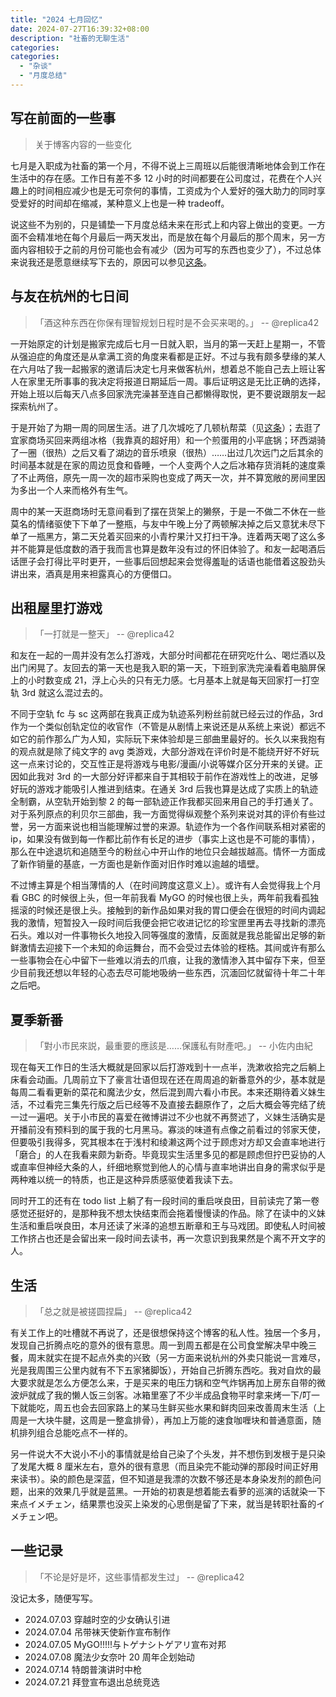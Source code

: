 ```yaml
---
title: "2024 七月回忆"
date: 2024-07-27T16:39:32+08:00
description: "社畜的无聊生活"
categories:
categories:
  - "杂谈"
  - "月度总结"
---
```


## 写在前面的一些事

> 关于博客内容的一些变化

七月是入职成为社畜的第一个月，不得不说上三周班以后能很清晰地体会到工作在生活中的存在感。工作日有差不多 12 小时的时间都要在公司度过，花费在个人兴趣上的时间相应减少也是无可奈何的事情，工资成为个人爱好的强大助力的同时享受爱好的时间却在缩减，某种意义上也是一种 tradeoff。

说这些不为别的，只是铺垫一下月度总结未来在形式上和内容上做出的变更。一方面不会精准地在每个月最后一两天发出，而是放在每个月最后的那个周末，另一方面内容相较于之前的月份可能也会有减少（因为可写的东西也变少了），不过总体来说我还是愿意继续写下去的，原因可以参见[这条](https://weibo.com/5114219480/Op5Vb67qe)。

## 与友在杭州的七日间

> 「酒这种东西在你保有理智规划日程时是不会买来喝的。」 -- @replica42

一开始原定的计划是搬家完成后七月一日就入职，当月的第一天赶上星期一，不管从强迫症的角度还是从拿满工资的角度来看都是正好。不过与我有颇多孽缘的某人在六月咕了我一起搬家的邀请后决定七月来做客杭州，想着总不能自己去上班让客人在家里无所事事的我决定将报道日期延后一周。事后证明这是无比正确的选择，开始上班以后每天八点多回家洗完澡甚至连自己都懒得取悦，更不要说跟朋友一起探索杭州了。

于是开始了为期一周的同居生活。进了几次城吃了几顿杭帮菜（见[这条](https://weibo.com/5114219480/OlRTTz5Pn)）；去逛了宜家商场买回来两组冰格（我靠真的超好用）和一个煎蛋用的小平底锅；环西湖骑了一圈（很热）之后又看了湖边的音乐喷泉（很热）……出过几次远门之后其余的时间基本就是在家的周边觅食和昏睡，一个人变两个人之后冰箱存货消耗的速度乘了不止两倍，原先一周一次的超市采购也变成了两天一次，并不算宽敞的房间里因为多出一个人来而格外有生气。

周中的某一天逛商场时无意间看到了摆在货架上的獭祭，于是一不做二不休在一些莫名的情绪驱使下下单了一整瓶，与友中午晚上分了两顿解决掉之后又意犹未尽下单了一瓶黑方，第二天兑着买回来的小青柠果汁又打扫干净。连着两天喝了这么多并不能算是低度数的酒于我而言也算是数年没有过的怀旧体验了。和友一起喝酒后话匣子会打得比平时更开，一些事后回想起来会觉得羞耻的话语也能借着这股劲头讲出来，酒真是用来袒露真心的方便借口。

## 出租屋里打游戏

> 「一打就是一整天」 -- @replica42

和友在一起的一周并没有怎么打游戏，大部分时间都花在研究吃什么、喝烂酒以及出门闲晃了。友回去的第一天也是我入职的第一天，下班到家洗完澡看着电脑屏保上的小时数变成 21，浮上心头的只有无力感。七月基本上就是每天回家打一打空轨 3rd 就这么混过去的。

不同于空轨 fc 与 sc 这两部在我真正成为轨迹系列粉丝前就已经云过的作品，3rd 作为一个类似创轨定位的收官作（不管是从剧情上来说还是从系统上来说）都远不如它的前作那么广为人知，实际玩下来体验却是三部曲里最好的。长久以来我抱有的观点就是除了纯文字的 avg 类游戏，大部分游戏在评价时是不能绕开好不好玩这一点来讨论的，交互性正是将游戏与电影/漫画/小说等媒介区分开来的关键。正因如此我对 3rd 的一大部分好评都来自于其相较于前作在游戏性上的改进，足够好玩的游戏才能吸引人推进到结束。在通关 3rd 后我也算是达成了实质上的轨迹全制霸，从空轨开始到黎 2 的每一部轨迹正作我都买回来用自己的手打通关了。对于系列原点的利贝尔三部曲，我一方面觉得纵观整个系列来说对其的评价有些过誉，另一方面来说也相当能理解过誉的来源。轨迹作为一个各作间联系相对紧密的 ip，如果没有做到每一作都比前作有长足的进步（事实上这也是不可能的事情），那么在中途退坑和追随至今的粉丝心中开山作的地位只会越拔越高。情怀一方面成了新作销量的基底，一方面也是新作面对旧作时难以逾越的墙壁。

不过博主算是个相当薄情的人（在时间跨度这意义上）。或许有人会觉得我上个月看 GBC 的时候很上头，但一年前我看 MyGO 的时候也很上头，两年前我看孤独摇滚的时候还是很上头。接触到的新作品如果对我的胃口便会在很短的时间内调起我的激情，短暂投入一段时间后我便会把它收进记忆的珍宝匣里再去寻找新的漂亮石头。难以对一件事物长久地投入同等强度的激情，反面就是我总能留出足够的新鲜激情去迎接下一个未知的命运舞台，而不会受过去体验的桎梏。其间或许有那么一些事物会在心中留下一些难以消去的爪痕，让我的激情渗入其中留存下来，但至少目前我还想以年轻的心态去尽可能地吸纳一些东西，沉湎回忆就留待十年二十年之后吧。

## 夏季新番

> 「對小市民來説，最重要的應該是……保護私有財產吧。」 -- 小佐内由紀

现在每天工作日的生活大概就是回家以后打游戏到十一点半，洗漱收拾完之后躺上床看会动画。几周前立下了豪言壮语但现在还在周周追的新番意外的少，基本就是每周二看看更新的菜花和魔法少女，然后混到周六看小市民。本来还期待着义妹生活，不过看完三集先行版之后已经等不及直接去翻原作了，之后大概会等完结了统一过一遍吧。关于小市民的喜爱在微博讲过不少也就不再赘述了，义妹生活确实是开播前没有预料到的属于我的七月黑马。寡淡的味道有点像之前看过的邻家天使，但要吸引我得多，究其根本在于浅村和绫濑这两个过于顾虑对方却又会直率地进行「磨合」的人在我看来颇为新奇。毕竟现实生活里多见的都是顾虑但拧巴妥协的人或直率但神经大条的人，纤细地察觉到他人的心情与直率地讲出自身的需求似乎是两种难以统一的特质，也正是这种异质感驱使着我读下去。

同时开工的还有在 todo list 上躺了有一段时间的重启咲良田，目前读完了第一卷感觉还挺好的，是那种我不想太快结束而会拖着慢慢读的作品。除了在读中的义妹生活和重启咲良田，本月还读了米泽的追想五断章和王与马戏团。即使私人时间被工作挤占也还是会留出来一段时间去读书，再一次意识到我果然是个离不开文字的人。

## 生活

> 「总之就是被搓圆捏扁」 -- @replica42

有关工作上的吐槽就不再说了，还是很想保持这个博客的私人性。独居一个多月，发现自己折腾点吃的意外的很有意思。周一到周五都是在公司食堂解决早中晚三餐，周末就实在提不起点外卖的兴致（另一方面来说杭州的外卖只能说一言难尽，光是我周围三公里内就有不下五家猪脚饭），开始自己折腾东西吃。我对自炊的最大要求就是怎么方便怎么来，于是买来的电压力锅和空气炸锅再加上房东自带的微波炉就成了我的懒人饭三剑客。冰箱里塞了不少半成品食物平时拿来烤一下/叮一下就能吃，周五也会去回家路上的某马生鲜买些水果和鲜肉回来改善周末生活（上周是一大块牛腱，这周是一整盒排骨），再加上万能的速食咖喱块和普通意面，随机排列组合总能吃点不一样的。

另一件说大不大说小不小的事情就是给自己染了个头发，并不想伤到发根于是只染了发尾大概 8 厘米左右，意外的很有意思（而且染完不能动弹的那段时间正好用来读书）。染的颜色是深蓝，但不知道是我漂的次数不够还是本身染发剂的颜色问题，出来的效果几乎就是蓝黑。一开始的初衷是想着能去看萝的巡演的话就染一下来点イメチェン，结果票也没买上染发的心思倒是留了下来，就当是转职社畜的イメチェン吧。

## 一些记录

> 「不论是好是坏，这些事情都发生过」 -- @replica42

没记太多，随便写写。

* 2024.07.03 穿越时空的少女确认引进
* 2024.07.04 吊带袜天使新作宣布制作
* 2024.07.05 MyGO!!!!!与トゲナシトゲアリ宣布对邦
* 2024.07.08 魔法少女奈叶 20 周年企划始动
* 2024.07.14 特朗普演讲时中枪
* 2024.07.21 拜登宣布退出总统竞选
